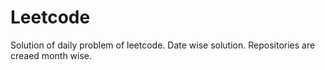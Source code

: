 # Leetcode
Solution of daily problem of leetcode.
Date wise solution.
Repositories are creaed month wise.
